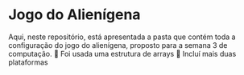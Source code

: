 # Jogo do Alienígena 
Aqui, neste repositório, está apresentada a pasta que contém toda a configuração do jogo do alienígena, proposto para a semana 3 de computação.
📌 Foi usada uma estrutura de arrays 
📌 Incluí mais duas plataformas 
